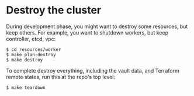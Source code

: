 # Destroy the cluster

During development phase, you might want to destroy some resources, but keep others. 
For example, you want to shutdown workers, but keep controller, etcd, vpc:

```
$ cd resources/worker
$ make plan-destroy
$ make destroy
```

To complete destroy everything, including the vault data, and Terraform remote states, run this at
the repo's top level:

```
$ make teardown
```



